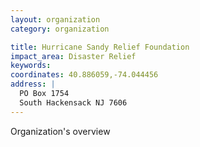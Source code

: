 ```yaml
---
layout: organization
category: organization

title: Hurricane Sandy Relief Foundation
impact_area: Disaster Relief
keywords: 
coordinates: 40.886059,-74.044456
address: |
  PO Box 1754
  South Hackensack NJ 7606
---
```

Organization's overview

